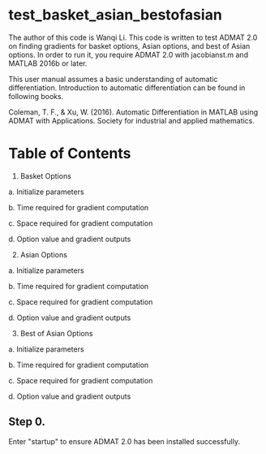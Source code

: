 # test_basket_asian_bestofasian

The author of this code is Wanqi Li. This code is written to test ADMAT 2.0 on finding gradients for basket options, Asian options, and best of Asian options. In order to run it, you require ADMAT 2.0 with jacobianst.m and MATLAB 2016b or later.

This user manual assumes a basic understanding of automatic differentiation. Introduction to automatic differentiation can be found in following books.

Coleman, T. F., & Xu, W. (2016). Automatic Differentiation in MATLAB using ADMAT with Applications. Society for industrial and applied mathematics.

# Table of Contents

1. Basket Options

  a. Initialize parameters
  
  b. Time required for gradient computation
  
  c. Space required for gradient computation
  
  d. Option value and gradient outputs
  
2. Asian Options

  a. Initialize parameters
  
  b. Time required for gradient computation
  
  c. Space required for gradient computation
  
  d. Option value and gradient outputs

3. Best of Asian Options

  a. Initialize parameters
  
  b. Time required for gradient computation
  
  c. Space required for gradient computation
  
  d. Option value and gradient outputs
  
## Step 0. 

Enter "startup" to ensure ADMAT 2.0 has been installed successfully.

